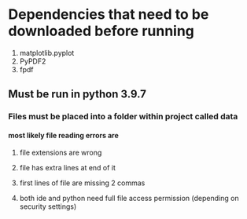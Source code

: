 # Dependencies that need to be downloaded before running
1. matplotlib.pyplot
2. PyPDF2
3. fpdf

## Must be run in python 3.9.7

### Files must be placed into a folder within project called data 

#### most likely file reading errors are 

1. file extensions are wrong

2. file has extra lines at end of it 

3. first lines of file are missing 2 commas 

4. both ide and python need full file access permission (depending on security settings)
